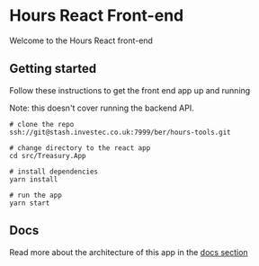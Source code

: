 # Hours React Front-end

Welcome to the Hours React front-end

## Getting started

Follow these instructions to get the front end app up and running

Note: this doesn't cover running the backend API.

    # clone the repo
    ssh://git@stash.investec.co.uk:7999/ber/hours-tools.git

    # change directory to the react app
    cd src/Treasury.App

    # install dependencies
    yarn install

    # run the app
    yarn start

## Docs

Read more about the architecture of this app in the [docs section](docs/README.md)